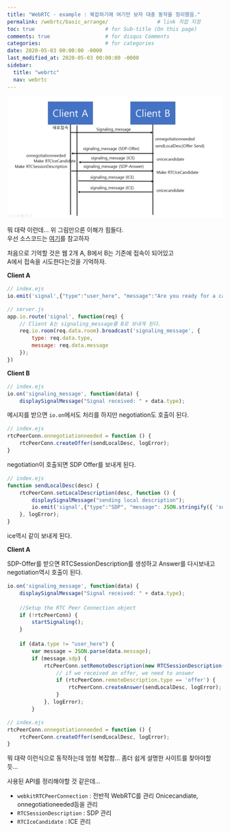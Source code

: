 ```yaml
---
title: "WebRTC - example : 복잡하기에 여기만 보자 대충 동작을 정리했음."
permalink: /webrtc/basic_arrange/                # link 직접 지정
toc: true                       # for Sub-title (On this page)
comments: true                  # for disqus Comments
categories:                     # for categories
date: 2020-05-03 00:00:00 -0000
last_modified_at: 2020-05-03 00:00:00 -0000
sidebar:
  title: "webrtc"
  nav: webrtc
---
```


![](/file/image/webrtc-basic-arrange.png)

뭐 대략 이런데... 위 그림만으론 이해가 힘들다.<br>
우선 소스코드는 [여기](https://github.com/GoodayTH/webrtc-basic-arrange)를 참고하자

처음으로 기억할 것은 웹 2개 A, B에서 B는 기존에 접속이 되어있고<br>
A에서 접속을 시도한다는것을 기억하자.

**Client A**

```js
// index.ejs
io.emit('signal',{"type":"user_here", "message":"Are you ready for a call?", "room":SIGNAL_ROOM});
```

```js
// server.js
app.io.route('signal', function(req) {
	// Client A는 signaling_message를 B로 보내게 된다.
	req.io.room(req.data.room).broadcast('signaling_message', {
        type: req.data.type,
		message: req.data.message
    });
})
```

**Client B**

```js
// index.ejs
io.on('signaling_message', function(data) {
    displaySignalMessage("Signal received: " + data.type);
```

메시지를 받으면 `io.on`에서도 처리를 하지만 negotiation도 호출이 된다.

```js
// index.ejs
rtcPeerConn.onnegotiationneeded = function () {
    rtcPeerConn.createOffer(sendLocalDesc, logError);
}
```

negotiation이 호출되면 SDP Offer를 보내게 된다.

```js
// index.ejs
function sendLocalDesc(desc) {
    rtcPeerConn.setLocalDescription(desc, function () {
        displaySignalMessage("sending local description");
        io.emit('signal',{"type":"SDP", "message": JSON.stringify({ 'sdp': rtcPeerConn.localDescription }), "room":SIGNAL_ROOM});
    }, logError);
}
```

ice역시 같이 보내게 된다.

**Client A**

SDP-Offer를 받으면 RTCSessionDescription를 생성하고 Answer를 다시보내고 negotiation역시 호출이 된다.

```js
io.on('signaling_message', function(data) {
    displaySignalMessage("Signal received: " + data.type);
    
    //Setup the RTC Peer Connection object
    if (!rtcPeerConn) {
        startSignaling();
    }

    if (data.type != "user_here") {
        var message = JSON.parse(data.message);
        if (message.sdp) {
            rtcPeerConn.setRemoteDescription(new RTCSessionDescription(message.sdp), function () {
                // if we received an offer, we need to answer
                if (rtcPeerConn.remoteDescription.type == 'offer') {
                    rtcPeerConn.createAnswer(sendLocalDesc, logError);
                }
            }, logError);
        }
```

```js
// index.ejs
rtcPeerConn.onnegotiationneeded = function () {
    rtcPeerConn.createOffer(sendLocalDesc, logError);
}
```

뭐 대략 이런식으로 동작하는데 엄청 복잡함... 좀더 쉽게 설명한 사이트를 찾아야할 듯...

사용된 API를 정리해야할 것 같은데...

* `webkitRTCPeerConnection` : 전반적 WebRTC를 관리 Onicecandiate, onnegotiationeeded등을 관리
* `RTCSessionDescription` : SDP 관리
* `RTCIceCandidate` : ICE 관리